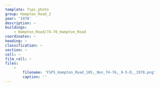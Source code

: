 ```yaml
---
template: fsps_photo
group: Hampton_Road_2
year: '1978'
description: ~
buildings:
    - Hampton_Road/74-76_Hampton_Road
coordinates: ~
heading: ~
classification: ~
section: ~
cell: ~
film_roll: ~
files:
    -
        filename: 'FSPS_Hampton_Road_105,_Nos_74-76,_9-5-D,_1978.png'
        caption: ''
---
```

